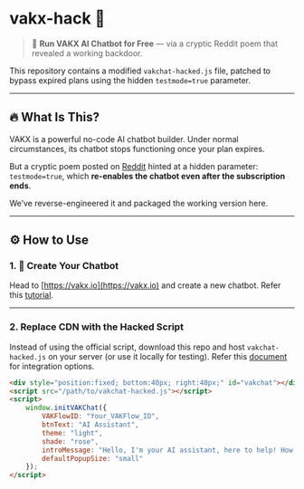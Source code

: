 # vakx-hack 🚨

> 🧠 **Run VAKX AI Chatbot for Free** — via a cryptic Reddit poem that revealed a working backdoor.

This repository contains a modified `vakchat-hacked.js` file, patched to bypass expired plans using the hidden `testmode=true` parameter.

---

## 🔥 What Is This?

VAKX is a powerful no-code AI chatbot builder. Under normal circumstances, its chatbot stops functioning once your plan expires.

But a cryptic poem posted on [Reddit](https://www.reddit.com/r/Hacking_Tutorials/comments/1ktqfdy/the_whispered_ai_code/?utm_source=share&utm_medium=web3x&utm_name=web3xcss&utm_term=1&utm_content=share_button) hinted at a hidden parameter: `testmode=true`, which **re-enables the chatbot even after the subscription ends**.

We’ve reverse-engineered it and packaged the working version here.

---

## ⚙️ How to Use

### 1. 🧪 Create Your Chatbot
Head to [https://vakx.io](https://vakx.io) and create a new chatbot. Refer this [tutorial](https://wiki.vakx.io/docs/QuickSetup/create-quick-ai-chatbot).

---

### 2. Replace CDN with the Hacked Script
Instead of using the official script, download this repo and host `vakchat-hacked.js` on your server (or use it locally for testing). Refer this [document](https://wiki.vakx.io/docs/MyChatbots/vakchat-vanillajs/) for integration options.

```html
<div style="position:fixed; bottom:40px; right:40px;" id="vakchat"></div>
<script src="/path/to/vakchat-hacked.js"></script>
<script>
    window.initVAKChat({
        VAKFlowID: "Your_VAKFlow_ID",
        btnText: "AI Assistant",
        theme: "light",
        shade: "rose",
        introMessage: "Hello, I'm your AI assistant, here to help! How can I assist you today?",
        defaultPopupSize: "small"
    });
</script>

